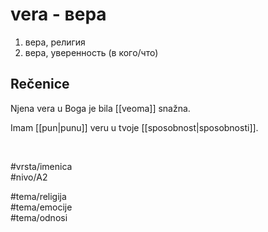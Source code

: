 # vera - вера

1. вера, религия  
2. вера, уверенность (в когo/что)  

## Rečenice

Njena vera u Boga je bila [[veoma]] snažna.  

Imam [[pun|punu]] veru u tvoje [[sposobnost|sposobnosti]].  

<br>

#vrsta/imenica  
#nivo/A2  

#tema/religija  
#tema/emocije  
#tema/odnosi  

